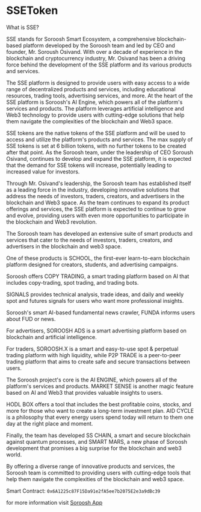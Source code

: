# SSEToken


What is SSE?

SSE stands for Soroosh Smart Ecosystem, a comprehensive blockchain-based platform developed by the Soroosh team and led by CEO and founder, Mr. Soroush Osivand. With over a decade of experience in the blockchain and cryptocurrency industry, Mr. Osivand has been a driving force behind the development of the SSE platform and its various products and services.


The SSE platform is designed to provide users with easy access to a wide range of decentralized products and services, including educational resources, trading tools, advertising services, and more. At the heart of the SSE platform is Soroosh's AI Engine, which powers all of the platform's services and products. The platform leverages artificial intelligence and Web3 technology to provide users with cutting-edge solutions that help them navigate the complexities of the blockchain and Web3 space.


SSE tokens are the native tokens of the SSE platform and will be used to access and utilize the platform's products and services. The max supply of SSE tokens is set at 6 billion tokens, with no further tokens to be created after that point. As the Soroosh team, under the leadership of CEO Soroush Osivand, continues to develop and expand the SSE platform, it is expected that the demand for SSE tokens will increase, potentially leading to increased value for investors.


Through Mr. Osivand's leadership, the Soroosh team has established itself as a leading force in the industry, developing innovative solutions that address the needs of investors, traders, creators, and advertisers in the blockchain and Web3 space. As the team continues to expand its product offerings and services, the SSE platform is expected to continue to grow and evolve, providing users with even more opportunities to participate in the blockchain and Web3 revolution.




The Soroosh team has developed an extensive suite of smart products and services
that cater to the needs of investors, traders, creators, and advertisers in the blockchain and
web3 space.


One of these products is SCHOOL, the first-ever learn-to-earn blockchain platform
designed for creators, students, and advertising campaigns.


Soroosh offers COPY TRADING, a smart trading platform based on AI that includes copy-trading, spot trading, and trading
bots.


SIGNALS provides technical analysis, trade ideas, and daily and weekly spot and
futures signals for users who want more professional insights.


Soroosh's smart AI-based
fundamental news crawler, FUNDA informs users about FUD or news.


For advertisers, SOROOSH ADS is a smart advertising platform based on blockchain
and artificial intelligence.


For traders, SOROOSH.X is a smart and easy-to-use spot &
perpetual trading platform with high liquidity, while P2P TRADE is a peer-to-peer trading
platform that aims to create safe and secure transactions between users.


The Soroosh project's core is the AI ENGINE, which powers all of the platform's
services and products. MARKET SENSE is another magic feature based on AI and Web3 that
provides valuable insights to users.


HODL BOX offers a tool that includes the best profitable coins, stocks, and more for
those who want to create a long-term investment plan. AID CYCLE is a philosophy that every
energy users spend today will return to them one day at the right place and moment.


Finally, the team has developed SS CHAIN, a smart and secure blockchain against
quantum processes, and SMART MARS, a new phase of Soroosh development that promises
a big surprise for the blockchain and web3 world.


By offering a diverse range of innovative products and services, the Soroosh team is
committed to providing users with cutting-edge tools that help them navigate the
complexities of the blockchain and web3 space.

Smart Contract:
<code>0x6A1225c87F15Da91e2fA5ee7b2075E2e3a9dBc39</code>


for more information visit <a href="https://soroosh.app">Soroosh App </a>

